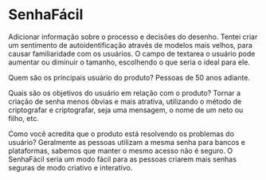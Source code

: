# SenhaFácil 

Adicionar informação sobre o processo e decisões do desenho.
Tentei criar um sentimento de autoidentificação através de modelos mais velhos, para causar familiaridade com os usuários. O campo de textarea o usuário pode aumentar ou diminuir o tamanho, escolhendo o que seria o ideal para ele. 

Quem são os principais usuário do produto?
Pessoas de 50 anos adiante.

Quais são os objetivos do usuário em relação com o produto?
Tornar a criação de senha menos óbvias e mais atrativa, utilizando o método de criptografar e criptografar, seja uma mensagem, o nome de um neto ou filho, etc. 

Como você acredita que o produto está resolvendo os problemas do usuário?
Geralmente as pessoas utilizam a mesma senha para bancos e plataformas, sabemos que manter o mesmo acesso não é seguro. O SenhaFácil seria um modo fácil para as pessoas criarem mais senhas seguras de modo criativo e interativo.

